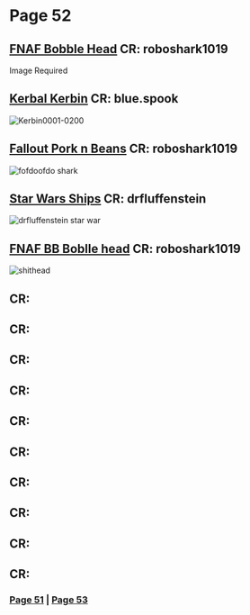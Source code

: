 # Page 52

## [FNAF Bobble Head](https://github.com/madrod228/voicesoftheprinter/raw/main/The%20Archive/Page%20052/FNAF_Bobble_Heads.zip) CR: roboshark1019
Image Required
## [Kerbal Kerbin](https://github.com/madrod228/voicesoftheprinter/raw/main/The%20Archive/Page%20052/Kerbin.rar) CR: blue.spook
![Kerbin0001-0200](https://github.com/madrod228/voicesoftheprinter/assets/9602000/debf48fd-0a82-4ac6-ad44-f5e5cb2d4edf)
## [Fallout Pork n Beans](https://github.com/madrod228/voicesoftheprinter/raw/main/The%20Archive/Page%20052/PorkNBeans.rar) CR: roboshark1019
![fofdoofdo shark](https://github.com/madrod228/voicesoftheprinter/assets/9602000/10056efe-80a3-4e73-8086-0a617906f076)
## [Star Wars Ships](https://github.com/madrod228/voicesoftheprinter/raw/main/The%20Archive/Page%20052/Star_Wars_Ships.zip) CR: drfluffenstein
![drfluffenstein star war](https://github.com/madrod228/voicesoftheprinter/assets/9602000/e270a0b8-3614-4b82-bb85-d11baf722f4d)
## [FNAF BB Boblle head](https://github.com/madrod228/voicesoftheprinter/raw/main/The%20Archive/Page%20052/bb.rar) CR: roboshark1019
![shithead](https://github.com/madrod228/voicesoftheprinter/assets/9602000/0416e0c2-c957-4ec2-ba61-5a9a9f6b0e0b)
## []() CR: 
## []() CR: 
## []() CR: 
## []() CR: 
## []() CR: 
## []() CR: 
## []() CR: 
## []() CR: 
## []() CR: 
## []() CR: 

### [Page 51](https://github.com/madrod228/voicesoftheprinter/blob/main/The%20Pages/Page%20051.md)  | [Page 53](https://github.com/madrod228/voicesoftheprinter/blob/main/The%20Pages/Page%20053.md)
